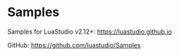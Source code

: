 # Samples

Samples for LuaStudio v2.12+:
https://luastudio.github.io

GitHub:
https://github.com/luastudio/Samples